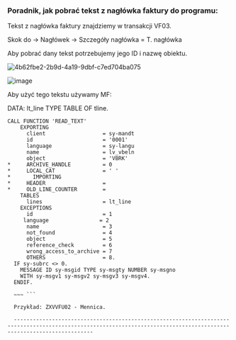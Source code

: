 ### Poradnik, jak pobrać tekst z nagłówka faktury do programu:

Tekst z nagłówka faktury znajdziemy w transakcji VF03.

Skok do -> Nagłówek -> Szczegóły nagłówka = T. nagłówka

Aby pobrać dany tekst potrzebujemy jego ID i nazwę obiektu.

![4b62fbe2-2b9d-4a19-9dbf-c7ed704ba075](https://user-images.githubusercontent.com/91785152/204576883-ff914dd7-de71-435b-8238-9618ad97f71e.jpg)

![image](https://user-images.githubusercontent.com/91785152/204576960-7910d28f-0041-472f-bc5a-f875c5f491cb.png)

Aby użyć tego tekstu używamy MF:

DATA: lt_line  TYPE TABLE OF tline.

~~~ ```
CALL FUNCTION 'READ_TEXT'
    EXPORTING
      client                  = sy-mandt
      id                      = '0001'
      language                = sy-langu
      name                    = lv_vbeln
      object                  = 'VBRK'
*     ARCHIVE_HANDLE          = 0
*     LOCAL_CAT               = ' '
*       IMPORTING
*     HEADER                  =
*     OLD_LINE_COUNTER        =
    TABLES
      lines                   = lt_line
    EXCEPTIONS
      id                      = 1
     language                = 2
      name                    = 3
      not_found               = 4
      object                  = 5
      reference_check         = 6
      wrong_access_to_archive = 7
      OTHERS                  = 8.
  IF sy-subrc <> 0.
    MESSAGE ID sy-msgid TYPE sy-msgty NUMBER sy-msgno
    WITH sy-msgv1 sy-msgv2 sy-msgv3 sy-msgv4.
  ENDIF.
  
  ~~~ ```
  
  Przykład: ZXVVFU02 - Mennica.
  
  ---------------------------------------------------------------------------------------------------------------------------------------------------------------------
